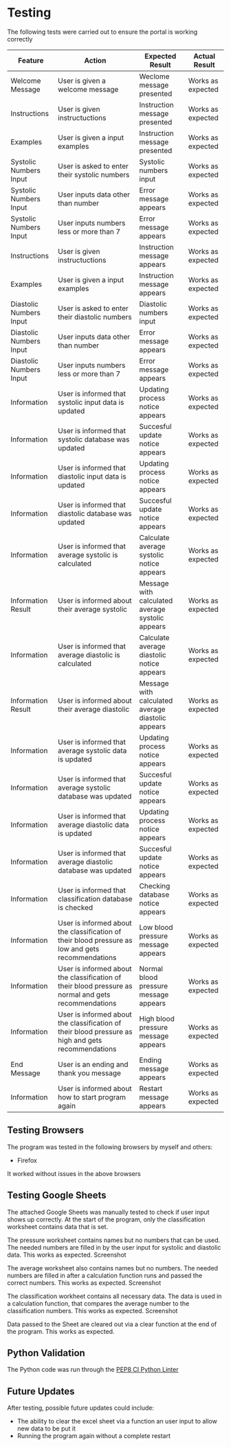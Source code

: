 # Testing

The following tests were carried out to ensure the portal is working correctly

| **Feature**   | **Action**                    | **Expected Result**          | **Actual Result** |
| ------------- | ----------------------------- | ---------------------------- | ----------------- |
| Welcome Message | User is given a welcome message | Weclome message presented | Works as expected |
| Instructions | User is given instructuctions | Instruction message presented | Works as expected |
| Examples | User is given a input examples | Instruction message presented | Works as expected |
| Systolic Numbers Input | User is asked to enter their systolic numbers | Systolic numbers input  | Works as expected |
| Systolic Numbers Input | User inputs data other than number | Error message appears | Works as expected |
| Systolic Numbers Input | User inputs numbers less or more than 7 | Error message appears | Works as expected |
| Instructions | User is given instructuctions | Instruction message appears | Works as expected |
| Examples | User is given a input examples | Instruction message appears | Works as expected |
| Diastolic Numbers Input | User is asked to enter their diastolic numbers | Diastolic numbers input  | Works as expected |
| Diastolic Numbers Input | User inputs data other than number | Error message appears | Works as expected |
| Diastolic Numbers Input | User inputs numbers less or more than 7 | Error message appears | Works as expected |
| Information | User is informed that systolic input data is updated | Updating process notice appears | Works as expected |
| Information | User is informed that systolic database was updated | Succesful update notice appears | Works as expected |
| Information | User is informed that diastolic input data is updated | Updating process notice appears | Works as expected |
| Information | User is informed that diastolic database was updated | Succesful update notice appears | Works as expected |
| Information | User is informed that average systolic is calculated | Calculate average systolic notice appears | Works as expected |
| Information Result | User is informed about their average systolic | Message with calculated average systolic appears | Works as expected |
| Information | User is informed that average diastolic is calculated | Calculate average diastolic notice appears | Works as expected |
| Information Result | User is informed about their average diastolic | Message with calculated average diastolic appears | Works as expected |
| Information | User is informed that average systolic data is updated | Updating process notice appears | Works as expected |
| Information | User is informed that average systolic database was updated | Succesful update notice appears | Works as expected |
| Information | User is informed that average diastolic data is updated | Updating process notice appears | Works as expected |
| Information | User is informed that average diastolic database was updated | Succesful update notice appears | Works as expected |
| Information | User is informed that classification database is checked | Checking database notice appears | Works as expected |
| Information | User is informed about the classification of their blood pressure as low and gets recommendations | Low blood pressure message appears | Works as expected |
| Information | User is informed about the classification of their blood pressure as normal and gets recommendations | Normal blood pressure message appears | Works as expected |
| Information | User is informed about the classification of their blood pressure as high and gets recommendations | High blood pressure message appears | Works as expected |
| End Message | User is an ending and thank you message | Ending message appears | Works as expected |
| Information | User is informed about how to start program again | Restart message appears | Works as expected |


## Testing Browsers
The program was tested in the following browsers by myself and others: 

- Firefox 

It worked without issues in the above browsers

## Testing Google Sheets

The attached Google Sheets was manually tested to check if user input shows up correctly. 
At the start of the program, only the classification worksheet contains data that is set. 

The pressure worksheet contains names but no numbers that can be used. The needed numbers are filled in by the user input for systolic and diastolic data. This works as expected.
Screenshot

The average worksheet also contains names but no numbers. The needed numbers are filled in after a calculation function runs and passed the correct numbers. This works as expected. 
Screenshot

The classification workheet contains all necessary data. The data is used in a calculation function, that compares the average number to the classification numbers. This works as expected.
Screenshot

Data passed to the Sheet are cleared out via a clear function at the end of the program. This works as expected.

## Python Validation

The Python code was run through the [PEP8 CI Python Linter](https://pep8ci.herokuapp.com/#)


## Future Updates

After testing, possible future updates could include: 

- The ability to clear the excel sheet via a function an user input to allow new data to be put it
- Running the program again without a complete restart




